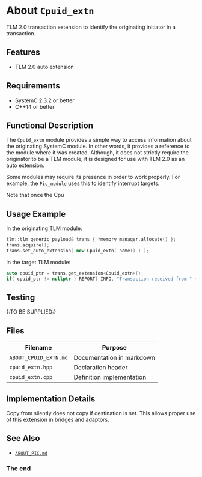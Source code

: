 About `Cpuid_extn`
===================

TLM 2.0 transaction extension to identify the originating initiator in a transaction.

Features
--------
- TLM 2.0 auto extension

Requirements
------------
- SystemC 2.3.2 or better
- C++14 or better

Functional Description
----------------------

The `Cpuid_extn` module provides a simple way to access information about
the originating SystemC module. In other words, it provides a reference to
the module where it was created. Although, it does not strictly require the
originator to be a TLM module, it is designed for use with TLM 2.0 as an
auto extension.

Some modules may require its presence in order to work properly. For example,
the `Pic_module` uses this to identify interrupt targets.

Note that once the Cpu

Usage Example
-------------

In the originating TLM module:
```cpp
tlm::tlm_generic_payload& trans { *memory_manager.allocate() };
trans.acquire();
trans.set_auto_extension( new Cpuid_extn( name() ) );
```

In the target TLM module:
```cpp
auto cpuid_ptr = trans.get_extension<Cpuid_extn>();
if( cpuid_ptr != nullptr ) REPORT( INFO, "Transaction received from " << cpuid_ptr->name() );
```

Testing
-----

{:TO BE SUPPLIED:}

Files
-----

  Filename                 | Purpose                  
  ------------------------ | -------------------------
  `ABOUT_CPUID_EXTN.md`   | Documentation in markdown
  `cpuid_extn.hpp`        | Declaration header
  `cpuid_extn.cpp`        | Definition implementation

Implementation Details
----------------------

Copy from silently does not copy if destination is set. This allows
proper use of this extension in bridges and adaptors.

See Also
--------
* [`ABOUT_PIC.md`](file:ABOUT_PIC.md)

### The end
<!-- vim:tw=78
-->
